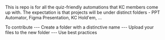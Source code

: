 This is repo is for all the quiz-friendly automations that KC members come up with. The expectation is that projects will be under distinct folders - PPT Automator, Figma Presentation, KC Hold'em, …

To contribute
--- Create a folder with a distinctive name
--- Upload your files to the new folder
--- Use best practices 
